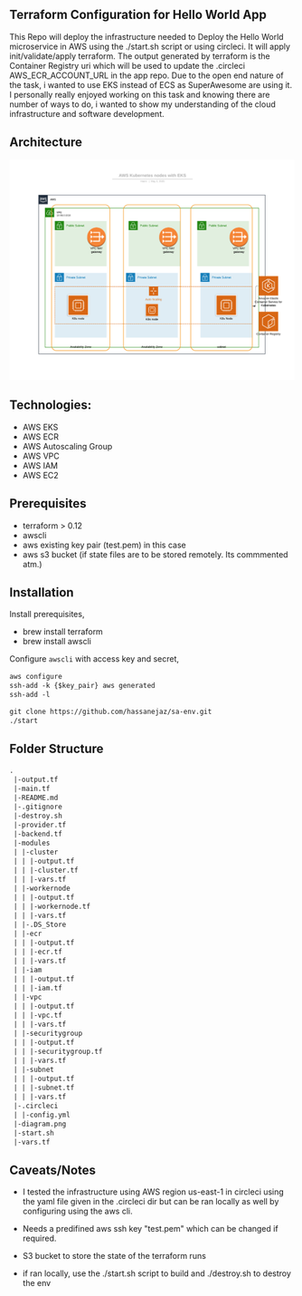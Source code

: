 ## Terraform Configuration for Hello World App
This Repo will deploy the infrastructure needed to Deploy the Hello World microservice in AWS using the ./start.sh script or using circleci. It will apply init/validate/apply terraform. The output generated by terraform is the Container Registry uri which will be used to update the .circleci AWS_ECR_ACCOUNT_URL in the app repo.
Due to the open end nature of the task, i wanted to use EKS instead of ECS as SuperAwesome are using it. I personally really enjoyed working on this task and knowing there are number of ways to do, i wanted to show my understanding of the cloud infrastructure and software development.

## Architecture 

![Architecture](diagram.png)

## Technologies:
- AWS EKS
- AWS ECR
- AWS Autoscaling Group
- AWS VPC
- AWS IAM
- AWS EC2

## Prerequisites

- terraform > 0.12	
- awscli
- aws existing key pair (test.pem) in this case
- aws s3 bucket (if state files are to be stored remotely. Its commmented atm.)

## Installation 

Install prerequisites,
  - brew install terraform
  - brew install awscli

Configure `awscli` with access key and secret,
```
aws configure
ssh-add -k {$key_pair} aws generated
ssh-add -l
```

```
git clone https://github.com/hassanejaz/sa-env.git
./start
```

## Folder Structure
```
.
 |-output.tf
 |-main.tf
 |-README.md
 |-.gitignore
 |-destroy.sh
 |-provider.tf
 |-backend.tf
 |-modules
 | |-cluster
 | | |-output.tf
 | | |-cluster.tf
 | | |-vars.tf
 | |-workernode
 | | |-output.tf
 | | |-workernode.tf
 | | |-vars.tf
 | |-.DS_Store
 | |-ecr
 | | |-output.tf
 | | |-ecr.tf
 | | |-vars.tf
 | |-iam
 | | |-output.tf
 | | |-iam.tf
 | |-vpc
 | | |-output.tf
 | | |-vpc.tf
 | | |-vars.tf
 | |-securitygroup
 | | |-output.tf
 | | |-securitygroup.tf
 | | |-vars.tf
 | |-subnet
 | | |-output.tf
 | | |-subnet.tf
 | | |-vars.tf
 |-.circleci
 | |-config.yml
 |-diagram.png
 |-start.sh
 |-vars.tf

```
## Caveats/Notes

- I tested the infrastructure using AWS region us-east-1 in circleci using the yaml file given in the .circleci dir but can be ran locally as well by configuring using the aws cli.

- Needs a predifined aws ssh key "test.pem" which can be changed if required.

- S3 bucket to store the state of the terraform runs

- if ran locally, use the ./start.sh script to build and ./destroy.sh to destroy the env

